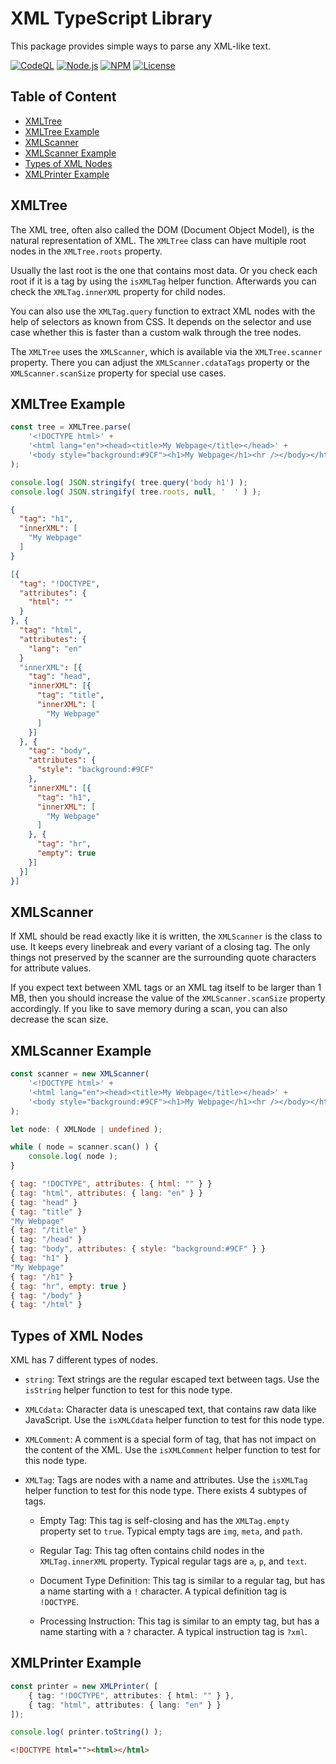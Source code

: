XML TypeScript Library
======================

This package provides simple ways to parse any XML-like text.



[![CodeQL](https://github.com/typescriptlibs/tsl-core-xml/workflows/CodeQL/badge.svg)](https://github.com/typescriptlibs/tsl-core-xml/actions/workflows/codeql.yml)
[![Node.js](https://github.com/typescriptlibs/tsl-core-xml/workflows/Node.js/badge.svg)](https://github.com/typescriptlibs/tsl-core-xml/actions/workflows/node.js.yml)
[![NPM](https://img.shields.io/npm/v/tsl-core-xml.svg)](https://www.npmjs.com/package/tsl-core-xml)
[![License](https://img.shields.io/npm/l/tsl-core-xml.svg)](https://github.com/typescriptlibs/tsl-core-xml/blob/main/LICENSE.md)



Table of Content
----------------

- [XMLTree](#xmltree)
- [XMLTree Example](#xmltree-example)
- [XMLScanner](#xmlscanner)
- [XMLScanner Example](#xmlscanner-example)
- [Types of XML Nodes](#types-of-xml-nodes)
- [XMLPrinter Example](#xmlprinter-example)



XMLTree
-------


The XML tree, often also called the DOM (Document Object Model), is the natural
representation of XML. The `XMLTree` class can have multiple root nodes in the
`XMLTree.roots` property.

Usually the last root is the one that contains most data. Or you check each root
if it is a tag by using the `isXMLTag` helper function. Afterwards you can check
the `XMLTag.innerXML` property for child nodes.

You can also use the `XMLTag.query` function to extract XML nodes with the help
of selectors as known from CSS. It depends on the selector and use case whether
this is faster than a custom walk through the tree nodes.

The `XMLTree` uses the `XMLScanner`, which is available via the
`XMLTree.scanner` property. There you can adjust the `XMLScanner.cdataTags`
property or the `XMLScanner.scanSize` property for special use cases.



XMLTree Example
---------------

``` TypeScript
const tree = XMLTree.parse(
    '<!DOCTYPE html>' +
    '<html lang="en"><head><title>My Webpage</title></head>' +
    '<body style="background:#9CF"><h1>My Webpage</h1><hr /></body></html>'
);

console.log( JSON.stringify( tree.query('body h1') );
console.log( JSON.stringify( tree.roots, null, '  ' ) );
```
``` JSON
{
  "tag": "h1",
  "innerXML": [
    "My Webpage"
  ]
}
```
``` JSON
[{
  "tag": "!DOCTYPE",
  "attributes": {
    "html": ""
  }
}, {
  "tag": "html",
  "attributes": {
    "lang": "en"
  }
  "innerXML": [{
    "tag": "head",
    "innerXML": [{
      "tag": "title",
      "innerXML": [
        "My Webpage"
      ]
    }]
  }, {
    "tag": "body",
    "attributes": {
      "style": "background:#9CF"
    },
    "innerXML": [{
      "tag": "h1",
      "innerXML": [
        "My Webpage"
      ]
    }, {
      "tag": "hr",
      "empty": true
    }]
  }]
}]
```



XMLScanner
----------

If XML should be read exactly like it is written, the `XMLScanner` is the class
to use. It keeps every linebreak and every variant of a closing tag. The only
things not preserved by the scanner are the surrounding quote characters for
attribute values.

If you expect text between XML tags or an XML tag itself to be larger than 1 MB,
then you should increase the value of the `XMLScanner.scanSize` property
accordingly. If you like to save memory during a scan, you can also decrease the
scan size.



XMLScanner Example
------------------

``` TypeScript
const scanner = new XMLScanner(
    '<!DOCTYPE html>' +
    '<html lang="en"><head><title>My Webpage</title></head>' +
    '<body style="background:#9CF"><h1>My Webpage</h1><hr /></body></html>'
);

let node: ( XMLNode | undefined );

while ( node = scanner.scan() ) {
    console.log( node );
}
```
``` JavaScript
{ tag: "!DOCTYPE", attributes: { html: "" } }
{ tag: "html", attributes: { lang: "en" } }
{ tag: "head" }
{ tag: "title" }
"My Webpage"
{ tag: "/title" }
{ tag: "/head" }
{ tag: "body", attributes: { style: "background:#9CF" } }
{ tag: "h1" }
"My Webpage"
{ tag: "/h1" }
{ tag: "hr", empty: true }
{ tag: "/body" }
{ tag: "/html" }
```



Types of XML Nodes
------------------

XML has 7 different types of nodes.

- `string`: Text strings are the regular escaped text between tags. Use the
  `isString` helper function to test for this node type.

- `XMLCdata`: Character data is unescaped text, that contains raw data like
  JavaScript. Use the `isXMLCdata` helper function to test for this node type.

- `XMLComment`: A comment is a special form of tag, that has not impact on the
  content of the XML. Use the `isXMLComment` helper function to test for this
  node type.

- `XMLTag`: Tags are nodes with a name and attributes. Use the `isXMLTag` helper
  function to test for this node type. There exists 4 subtypes of tags.

  - Empty Tag: This tag is self-closing and has the `XMLTag.empty` property set
    to `true`. Typical empty tags are `img`, `meta`, and `path`.

  - Regular Tag: This tag often contains child nodes in the `XMLTag.innerXML`
    property. Typical regular tags are `a`, `p`, and `text`.

  - Document Type Definition: This tag is similar to a regular tag, but has a
    name starting with a `!` character. A typical definition tag is `!DOCTYPE`.

  - Processing Instruction: This tag is similar to an empty tag, but has a name
    starting with a `?` character. A typical instruction tag is `?xml`.




XMLPrinter Example
------------------

``` TypeScript
const printer = new XMLPrinter( [
    { tag: "!DOCTYPE", attributes: { html: "" } },
    { tag: "html", attributes: { lang: "en" } }
]);

console.log( printer.toString() );
```
``` HTML
<!DOCTYPE html=""><html></html>
```
